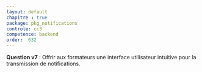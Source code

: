 ```yaml
---
layout: default
chapitre : true
package: pkg_notifications
controle: cc3
competence: backend
order:  632
---
```



<!-- TODO backend-3 : pkg_notifications - Envoyer notification -->

**Question v7** :  Offrir aux formateurs une interface utilisateur intuitive pour la transmission de notifications.